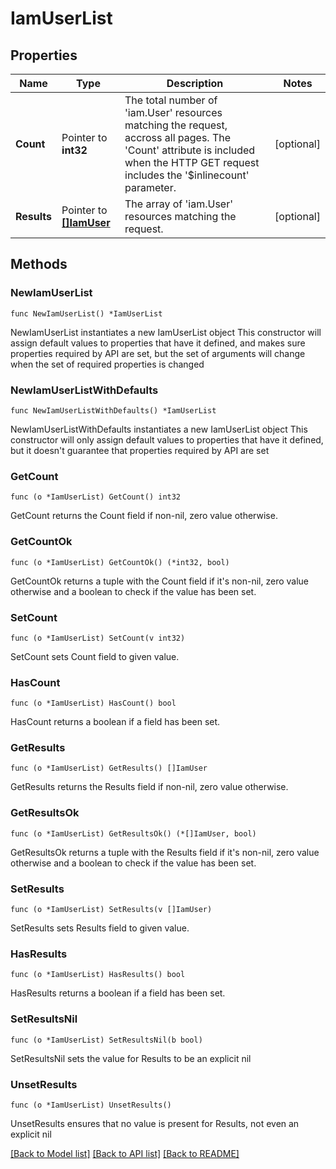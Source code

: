 # IamUserList

## Properties

Name | Type | Description | Notes
------------ | ------------- | ------------- | -------------
**Count** | Pointer to **int32** | The total number of &#39;iam.User&#39; resources matching the request, accross all pages. The &#39;Count&#39; attribute is included when the HTTP GET request includes the &#39;$inlinecount&#39; parameter. | [optional] 
**Results** | Pointer to [**[]IamUser**](iam.User.md) | The array of &#39;iam.User&#39; resources matching the request. | [optional] 

## Methods

### NewIamUserList

`func NewIamUserList() *IamUserList`

NewIamUserList instantiates a new IamUserList object
This constructor will assign default values to properties that have it defined,
and makes sure properties required by API are set, but the set of arguments
will change when the set of required properties is changed

### NewIamUserListWithDefaults

`func NewIamUserListWithDefaults() *IamUserList`

NewIamUserListWithDefaults instantiates a new IamUserList object
This constructor will only assign default values to properties that have it defined,
but it doesn't guarantee that properties required by API are set

### GetCount

`func (o *IamUserList) GetCount() int32`

GetCount returns the Count field if non-nil, zero value otherwise.

### GetCountOk

`func (o *IamUserList) GetCountOk() (*int32, bool)`

GetCountOk returns a tuple with the Count field if it's non-nil, zero value otherwise
and a boolean to check if the value has been set.

### SetCount

`func (o *IamUserList) SetCount(v int32)`

SetCount sets Count field to given value.

### HasCount

`func (o *IamUserList) HasCount() bool`

HasCount returns a boolean if a field has been set.

### GetResults

`func (o *IamUserList) GetResults() []IamUser`

GetResults returns the Results field if non-nil, zero value otherwise.

### GetResultsOk

`func (o *IamUserList) GetResultsOk() (*[]IamUser, bool)`

GetResultsOk returns a tuple with the Results field if it's non-nil, zero value otherwise
and a boolean to check if the value has been set.

### SetResults

`func (o *IamUserList) SetResults(v []IamUser)`

SetResults sets Results field to given value.

### HasResults

`func (o *IamUserList) HasResults() bool`

HasResults returns a boolean if a field has been set.

### SetResultsNil

`func (o *IamUserList) SetResultsNil(b bool)`

 SetResultsNil sets the value for Results to be an explicit nil

### UnsetResults
`func (o *IamUserList) UnsetResults()`

UnsetResults ensures that no value is present for Results, not even an explicit nil

[[Back to Model list]](../README.md#documentation-for-models) [[Back to API list]](../README.md#documentation-for-api-endpoints) [[Back to README]](../README.md)


